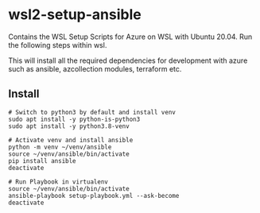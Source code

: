 # wsl2-setup-ansible
Contains the WSL Setup Scripts for Azure on WSL with Ubuntu 20.04. Run the following steps within wsl.

This will install all the required dependencies for development with azure such as ansible, azcollection modules, terraform etc.

## Install
```
# Switch to python3 by default and install venv
sudo apt install -y python-is-python3
sudo apt install -y python3.8-venv

# Activate venv and install ansible
python -m venv ~/venv/ansible
source ~/venv/ansible/bin/activate
pip install ansible
deactivate

# Run Playbook in virtualenv
source ~/venv/ansible/bin/activate
ansible-playbook setup-playbook.yml --ask-become
deactivate
```
